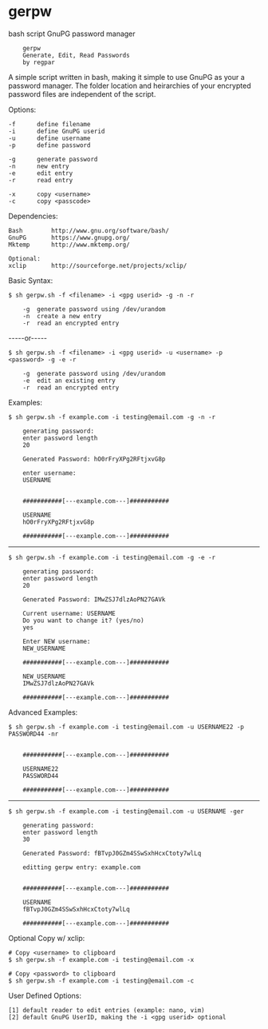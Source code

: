 # gerpw
bash script GnuPG password manager

		gerpw
		Generate, Edit, Read Passwords
		by regpar


A simple script written in bash, making it simple
to use GnuPG as your a password manager. The folder location
and heirarchies of your encrypted password files are 
independent of the script.


Options:

	-f  	define filename			
	-i 		define GnuPG userid
	-u  	define username
	-p  	define password

	-g		generate password
	-n		new entry
	-e		edit entry		
	-r		read entry

	-x		copy <username>
	-c		copy <passcode>

Dependencies:

	Bash		http://www.gnu.org/software/bash/
	GnuPG		https://www.gnupg.org/
	Mktemp		http://www.mktemp.org/
	
	Optional:
	xclip		http://sourceforge.net/projects/xclip/

Basic Syntax:

	$ sh gerpw.sh -f <filename> -i <gpg userid> -g -n -r

		-g	generate password using /dev/urandom
		-n	create a new entry
		-r	read an encrypted entry

-----or-----

	$ sh gerpw.sh -f <filename> -i <gpg userid> -u <username> -p <password> -g -e -r

		-g	generate password using /dev/urandom
		-e	edit an existing entry
		-r	read an encrypted entry
	

Examples:

	$ sh gerpw.sh -f example.com -i testing@email.com -g -n -r
	
		generating password:
		enter password length
		20
		
		Generated Password: hO0rFryXPg2RFtjxvG8p
		
		enter username:
		USERNAME
		
		
		###########[---example.com---]###########

		USERNAME
		hO0rFryXPg2RFtjxvG8p

		###########[---example.com---]###########

----------------

	$ sh gerpw.sh -f example.com -i testing@email.com -g -e -r
		
		generating password:
		enter password length
		20
		
		Generated Password: IMwZSJ7dlzAoPN27GAVk
		
		Current username: USERNAME
		Do you want to change it? (yes/no)
		yes
		
		Enter NEW username:
		NEW_USERNAME

		###########[---example.com---]###########
		
		NEW_USERNAME
		IMwZSJ7dlzAoPN27GAVk
		
		###########[---example.com---]###########

Advanced Examples:

	$ sh gerpw.sh -f example.com -i testing@email.com -u USERNAME22 -p PASSWORD44 -nr

	     	
		###########[---example.com---]###########

		USERNAME22
		PASSWORD44

		###########[---example.com---]###########

----------------

	$ sh gerpw.sh -f example.com -i testing@email.com -u USERNAME -ger

		generating password:
		enter password length
		30

		Generated Password: fBTvpJ0GZm4SSwSxhHcxCtoty7wlLq

		editting gerpw entry: example.com


		###########[---example.com---]###########

		USERNAME
		fBTvpJ0GZm4SSwSxhHcxCtoty7wlLq

		###########[---example.com---]###########


Optional Copy w/ xclip:

	# Copy <username> to clipboard
	$ sh gerpw.sh -f example.com -i testing@email.com -x

	# Copy <password> to clipboard
	$ sh gerpw.sh -f example.com -i testing@email.com -c


User Defined Options:

	[1] default reader to edit entries (example: nano, vim)
	[2] default GnuPG UserID, making the -i <gpg userid> optional
